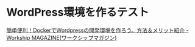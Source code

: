 # WordPress環境を作るテスト

[簡単便利！DockerでWordpressの開発環境を作ろう。方法＆メリット紹介 \- Workship MAGAZINE\(ワークシップマガジン\)](https://goworkship.com/magazine/wordpress-docker/)
